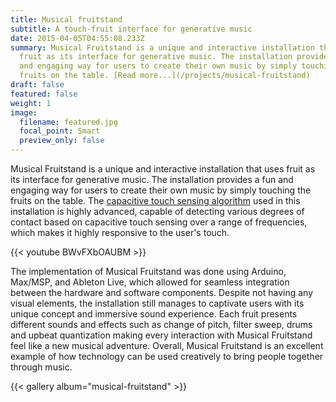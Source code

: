 ```yaml
---
title: Musical fruitstand
subtitle: A touch-fruit interface for generative music
date: 2015-04-05T04:55:08.233Z
summary: Musical Fruitstand is a unique and interactive installation that uses
  fruit as its interface for generative music. The installation provides a fun
  and engaging way for users to create their own music by simply touching the
  fruits on the table. [Read more...](/projects/musical-fruitstand)
draft: false
featured: false
weight: 1
image:
  filename: featured.jpg
  focal_point: Smart
  preview_only: false
---
```



Musical Fruitstand is a unique and interactive installation that uses fruit as its interface for generative music. The installation provides a fun and engaging way for users to create their own music by simply touching the fruits on the table. The [capacitive touch sensing algorithm](https://satomunehiko.com/works/touche/) used in this installation is highly advanced, capable of detecting various degrees of contact based on capacitive touch sensing over a range of frequencies, which makes it highly responsive to the user's touch.

<div class="mb-3">
  {{< youtube BWvFXbOAUBM >}}
</div>

The implementation of Musical Fruitstand was done using Arduino, Max/MSP, and Ableton Live, which allowed for seamless integration between the hardware and software components. Despite not having any visual elements, the installation still manages to captivate users with its unique concept and immersive sound experience. Each fruit presents different sounds and effects such as change of pitch, filter sweep, drums and upbeat quantization making every interaction with Musical Fruitstand feel like a new musical adventure. Overall, Musical Fruitstand is an excellent example of how technology can be used creatively to bring people together through music.

<!--StartFragment-->

{{< gallery album="musical-fruitstand" >}}

<!--EndFragment-->